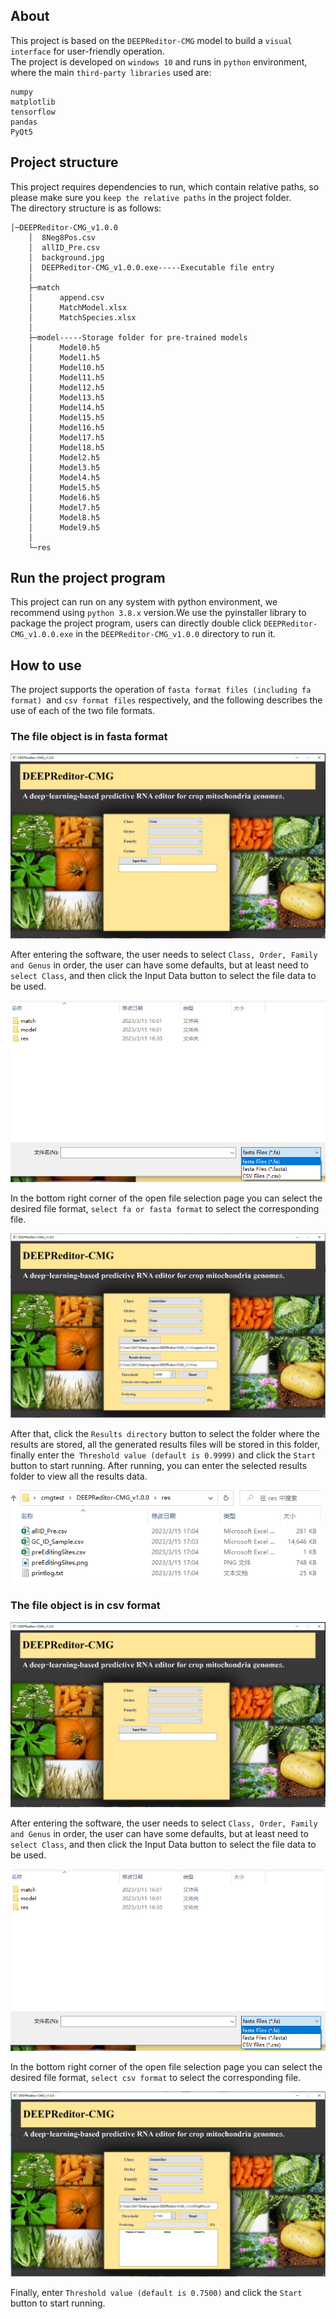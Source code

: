 ## About
This project is based on the `DEEPReditor-CMG` model to build a `visual interface` for user-friendly operation.\
The project is developed on `windows 10` and runs in `python` environment, where the main `third-party libraries` used are:
```
numpy
matplotlib
tensorflow
pandas
PyQt5
```
## Project structure
This project requires dependencies to run, which contain relative paths, so please make sure you `keep the relative paths` in the project folder. \
The directory structure is as follows:
```
│─DEEPReditor-CMG_v1.0.0
    │  8Neg8Pos.csv
    │  allID_Pre.csv
    │  background.jpg
    │  DEEPReditor-CMG_v1.0.0.exe-----Executable file entry
    │  
    ├─match
    │      append.csv
    │      MatchModel.xlsx
    │      MatchSpecies.xlsx
    │      
    ├─model-----Storage folder for pre-trained models
    │      Model0.h5
    │      Model1.h5
    │      Model10.h5
    │      Model11.h5
    │      Model12.h5
    │      Model13.h5
    │      Model14.h5
    │      Model15.h5
    │      Model16.h5
    │      Model17.h5
    │      Model18.h5
    │      Model2.h5
    │      Model3.h5
    │      Model4.h5
    │      Model5.h5
    │      Model6.h5
    │      Model7.h5
    │      Model8.h5
    │      Model9.h5
    │      
    └─res
```
## Run the project program
This project can run on any system with python environment, we recommend using `python 3.8.x` version.We use the pyinstaller library to package the project program, users can directly double click `DEEPReditor-CMG_v1.0.0.exe` in the `DEEPReditor-CMG_v1.0.0` directory to run it.
## How to use
The project supports the operation of `fasta format files (including fa format) `and `csv format files` respectively, and the following describes the use of each of the two file formats.
### The file object is in fasta format

<img src="1.png" alt="1" style="zoom: 50%;" />

After entering the software, the user needs to select `Class, Order, Family and Genus` in order, the user can have some defaults, but at least need to `select Class`, and then click the Input Data button to select the file data to be used.

<img src="6.png" alt="6" style="zoom: 80%;" />

In the bottom right corner of the open file selection page you can select the desired file format, `select fa or fasta format` to select the corresponding file.

<img src="2.png" alt="2" style="zoom:50%;" />

After that, click the `Results directory` button to select the folder where the results are stored, all the generated results files will be stored in this folder, finally enter the` Threshold value (default is 0.9999)` and click the `Start` button to start running. After running, you can enter the selected results folder to view all the results data.

<img src="5.png" alt="5" style="zoom:80%;" />

### The file object is in csv format

<img src="1.png" alt="1" style="zoom: 50%;" />

After entering the software, the user needs to select `Class, Order, Family and Genus` in order, the user can have some defaults, but at least need to `select Class`, and then click the Input Data button to select the file data to be used.

<img src="6.png" alt="6" style="zoom: 80%;" />

In the bottom right corner of the open file selection page you can select the desired file format, `select csv format` to select the corresponding file.

<img src="3.png" alt="3" style="zoom:50%;" />

Finally, enter `Threshold value (default is 0.7500)` and click the `Start` button to start running.
